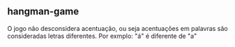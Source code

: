 ## hangman-game

O jogo não desconsidera acentuação, ou seja acentuações em palavras são consideradas letras diferentes.
Por exmplo:
"á" é diferente de "a"
